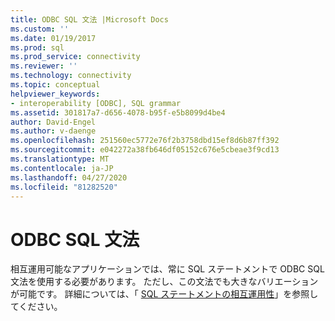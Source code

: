 ```yaml
---
title: ODBC SQL 文法 |Microsoft Docs
ms.custom: ''
ms.date: 01/19/2017
ms.prod: sql
ms.prod_service: connectivity
ms.reviewer: ''
ms.technology: connectivity
ms.topic: conceptual
helpviewer_keywords:
- interoperability [ODBC], SQL grammar
ms.assetid: 301817a7-d656-4078-b95f-e5b8099d4be4
author: David-Engel
ms.author: v-daenge
ms.openlocfilehash: 251560ec5772e76f2b3758dbd15ef8d6b87ff392
ms.sourcegitcommit: e042272a38fb646df05152c676e5cbeae3f9cd13
ms.translationtype: MT
ms.contentlocale: ja-JP
ms.lasthandoff: 04/27/2020
ms.locfileid: "81282520"
---
```

# <a name="odbc-sql-grammar"></a>ODBC SQL 文法
相互運用可能なアプリケーションでは、常に SQL ステートメントで ODBC SQL 文法を使用する必要があります。 ただし、この文法でも大きなバリエーションが可能です。 詳細については、「 [SQL ステートメントの相互運用性](../../../odbc/reference/develop-app/interoperability-of-sql-statements.md)」を参照してください。
